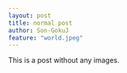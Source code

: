 ```yaml
---
layout: post
title: normal post
author: Son-GokuJ
feature: "world.jpeg"
---
```


This is a post without any images.
